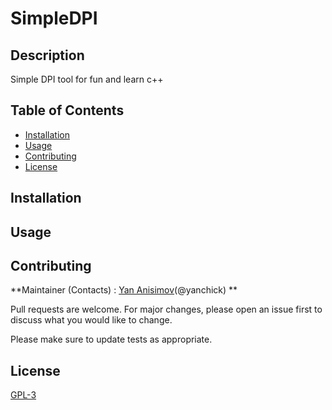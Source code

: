 # SimpleDPI
    

## Description

Simple DPI tool for fun and learn c++

## Table of Contents
- [Installation](#Installation)
- [Usage](#Usage)
- [Contributing](#Contributing)
- [License](#License)


## Installation



## Usage



## Contributing
  
**Maintainer (Contacts) : [Yan Anisimov](https://github.com/yanchick)(@yanchick) **
  
Pull requests are welcome. For major changes, please open an issue first to discuss what you would like to change.

Please make sure to update tests as appropriate.

## License
[GPL-3](https://choosealicense.com/licenses/gpl-3.0/) 
